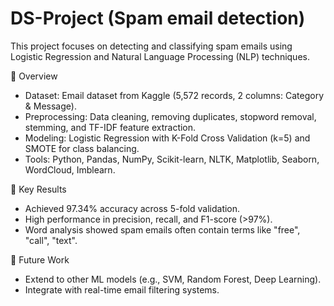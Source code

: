 # DS-Project (Spam email detection)
This project focuses on detecting and classifying spam emails using Logistic Regression and Natural Language Processing (NLP) techniques.

📌 Overview
- Dataset: Email dataset from Kaggle (5,572 records, 2 columns: Category & Message).
- Preprocessing: Data cleaning, removing duplicates, stopword removal, stemming, and TF-IDF feature extraction.
- Modeling: Logistic Regression with K-Fold Cross Validation (k=5) and SMOTE for class balancing.
- Tools: Python, Pandas, NumPy, Scikit-learn, NLTK, Matplotlib, Seaborn, WordCloud, Imblearn.

🔑 Key Results
- Achieved 97.34% accuracy across 5-fold validation.
- High performance in precision, recall, and F1-score (>97%).
- Word analysis showed spam emails often contain terms like "free", "call", "text".

📖 Future Work
- Extend to other ML models (e.g., SVM, Random Forest, Deep Learning).
- Integrate with real-time email filtering systems.
